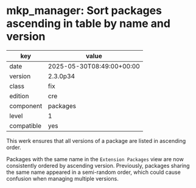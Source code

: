 [//]: # (werk v2)
# mkp_manager: Sort packages ascending in table by name and version

key        | value
---------- | ---
date       | 2025-05-30T08:49:00+00:00
version    | 2.3.0p34
class      | fix
edition    | cre
component  | packages
level      | 1
compatible | yes

This werk ensures that all versions of a package are listed in ascending order.

Packages with the same name in the `Extension Packages` view are now
consistently ordered by ascending version.
Previously, packages sharing the same name appeared in a semi-random order,
which could cause confusion when managing multiple versions.
